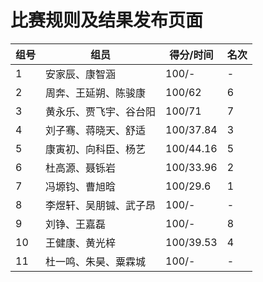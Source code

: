 # 比赛规则及结果发布页面

| 组号 | 组员 | 得分/时间 | 名次 |
| ---------- | ----------- | ----------- | ----------- |
| 1 | 安家辰、康智涵 | 100/- | - |
| 2 | 周奔、王延朔、陈骏康 | 100/62 | 6 | 
| 3 | 黄永乐、贾飞宇、谷台阳 | 100/71 | 7 |
| 4 | 刘子骞、蒋晓天、舒适 | 100/37.84 | 3 |
| 5 | 康寅初、向科臣、杨艺 | 100/44.16 | 5 |
| 6 | 杜高源、聂铄岩 | 100/33.96 | 2 |
| 7 | 冯塬钧、曹旭晗 | 100/29.6 | 1 |
| 8 | 李煜轩、吴朋铖、武子昂 | 100/- | - |
| 9 | 刘铮、王嘉磊 | 100/- | 8 |
| 10 | 王健康、黄光梓 | 100/39.53 | 4 |
| 11 | 杜一鸣、朱昊、粟霖城 | 100/- | - |
